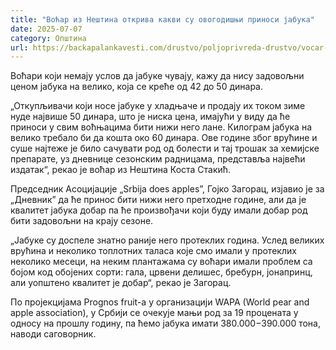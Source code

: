 ```yaml
---
title: "Воћар из Нештина открива какви су овогодишњи приноси јабука"
date: 2025-07-07
category: Општина
url: https://backapalankavesti.com/drustvo/poljoprivreda-drustvo/vocar-iz-nestina-otkriva-kakvi-su-ovogodisnji-prinosi-jabuka/
---
```


Воћари који немају услов да јабуке чувају, кажу да нису задовољни ценом јабука на велико, која се креће од 42 до 50 динара.

„Откупљивачи који носе јабуке у хладњаче и продају их током зиме нуде највише 50 динара, што је ниска цена, имајући у виду да ће приноси у свим воћњацима бити нижи него лане. Килограм јабука на велико требало би да кошта око 60 динара. Ове године због врућине и суше најтеже је било сачувати род од болести и тај трошак за хемијске препарате, уз дневнице сезонским радницама, представља највећи издатак“, рекао је воћар из Нештина Коста Стакић.

Председник Асоцијације „Srbija does apples”, Гојко Загорац, изјавио је за „Дневник” да ће принос бити нижи него претходне године, али да је квалитет јабука добар па ће произвођачи који буду имали добар род бити задовољни на крају сезоне.

„Јабуке су доспеле знатно раније него протеклих година. Услед великих врућина и неколико топлотних таласа које смо имали у протеклих неколико месеци, на неким плантажама су воћари имали проблем са бојом код обојених сорти: гала, црвени делишес, бребурн, јонапринц, али уопштено квалитет је добар“, рекао је Загорац.

По пројекцијама Prognos fruit-a у организацији WAPA (World pear and apple association), у Србији се очекује мањи род за 19 процената у односу на прошлу годину, па ћемо јабука имати 380.000−390.000 тона, наводи саговорник.
